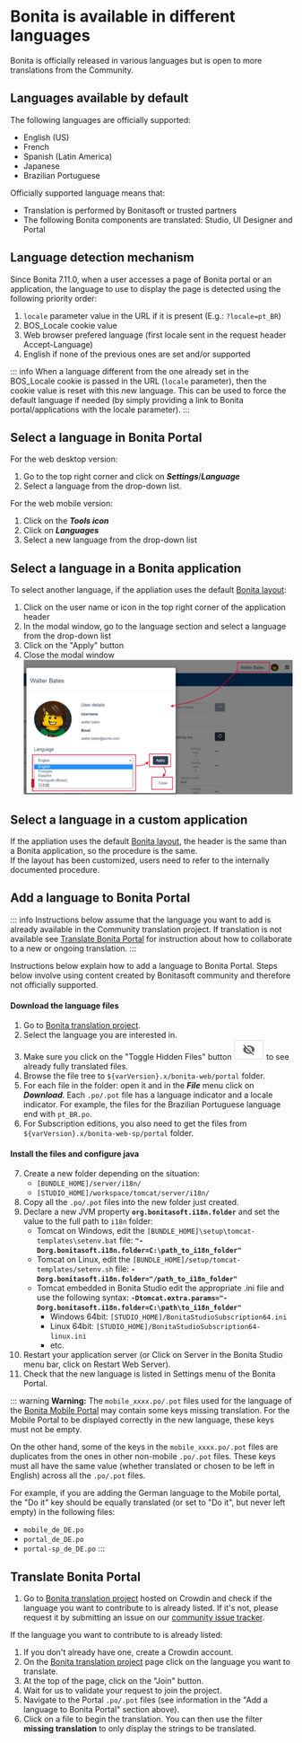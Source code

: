 # Bonita is available in different languages

Bonita is officially released in various languages but is open to more translations from the Community.

## Languages available by default

The following languages are officially supported:

* English (US)
* French
* Spanish (Latin America)
* Japanese
* Brazilian Portuguese

Officially supported language means that:
* Translation is performed by Bonitasoft or trusted partners
* The following Bonita components are translated: Studio, UI Designer and Portal

## Language detection mechanism

Since Bonita 7.11.0, when a user accesses a page of Bonita portal or an application, the language to use to display the page is detected using the following priority order:  
1. `locale` parameter value in the URL if it is present (E.g.: `?locale=pt_BR`)
1. BOS_Locale cookie value
1. Web browser prefered language (first locale sent in the request header Accept-Language)
1. English if none of the previous ones are set and/or supported

::: info
When a language different from the one already set in the BOS_Locale cookie is passed in the URL (`locale` parameter), then the cookie value is reset with this new language.
This can be used to force the default language if needed (by simply providing a link to Bonita portal/applications with the locale parameter).
:::

## Select a language in Bonita Portal

For the web desktop version:
1. Go to the top right corner and click on _**Settings**_/_**Language**_
1. Select a language from the drop-down list.

For the web mobile version:
1. Click on the _**Tools icon**_
1. Click on _**Languages**_
1. Select a new language from the drop-down list

## Select a language in a Bonita application

To select another language, if the appliation uses the default [Bonita layout](bonita-layout.md):
  1. Click on the user name or icon in the top right corner of the application header
  1. In the modal window, go to the language section and select a language from the drop-down list
  1. Click on the "Apply" button
  1. Close the modal window
![Select language](images/UI2021.1/select-language.png)<!--{.img-responsive}-->

## Select a language in a custom application
If the appliation uses the default [Bonita layout](bonita-layout.md), the header is the same than a Bonita application, so the procedure is the same.  
If the layout has been customized, users need to refer to the internally documented procedure.

## Add a language to Bonita Portal

::: info
Instructions below assume that the language you want to add is already available in the Community translation project. If translation is not available see [Translate Bonita Portal](#Translate_BonitaB_PM_Portal) for instruction about how to collaborate to a new or ongoing translation.
:::

Instructions below explain how to add a language to Bonita Portal. Steps below involve using content created by Bonitasoft community and therefore not officially supported.

#### Download the language files

  1. Go to [Bonita translation project](http://translate.bonitasoft.org/).
  1. Select the language you are interested in.
  1. Make sure you click on the "Toggle Hidden Files" button ![Toggle hidden files button](images/crowdin_toggle_hidden_files.png) to see already fully translated files.
  1. Browse the file tree to `${varVersion}.x/bonita-web/portal` folder.
  1. For each file in the folder: open it and in the **_File_** menu click on **_Download_**. Each `.po/.pot` file has a language indicator and a locale indicator. For example, the files for the Brazilian Portuguese language end with `pt_BR.po`.
  1. For Subscription editions, you also need to get the files from `${varVersion}.x/bonita-web-sp/portal` folder.

#### Install the files and configure java

7. Create a new folder depending on the situation:
    * `[BUNDLE_HOME]/server/i18n/`
    * `[STUDIO_HOME]/workspace/tomcat/server/i18n/`
1. Copy all the `.po/.pot` files into the new folder just created.
1. Declare a new JVM property **`org.bonitasoft.i18n.folder`** and set the value to the full path to `i18n` folder:
    * Tomcat on Windows, edit the `[BUNDLE_HOME]\setup\tomcat-templates\setenv.bat` file: **`"-Dorg.bonitasoft.i18n.folder=C:\path_to_i18n_folder"`**
    * Tomcat on Linux, edit the `[BUNDLE_HOME]/setup/tomcat-templates/setenv.sh` file: **`-Dorg.bonitasoft.i18n.folder="/path_to_i18n_folder"`**
    * Tomcat embedded in Bonita Studio edit the appropriate .ini file and use the following syntax: **`-Dtomcat.extra.params="-Dorg.bonitasoft.i18n.folder=C:\path\to_i18n_folder"`**
        * Windows 64bit: `[STUDIO_HOME]/BonitaStudioSubscription64.ini`
        * Linux 64bit: `[STUDIO_HOME]/BonitaStudioSubscription64-linux.ini`
        * etc.
1. Restart your application server (or Click on Server in the Bonita Studio menu bar, click on Restart Web Server).
1. Check that the new language is listed in Settings menu of the Bonita Portal.

::: warning
**Warning:** The `mobile_xxxx.po/.pot` files used for the language of the [Bonita Mobile Portal](https://documentation.bonitasoft.com/bonita/7.4/mobile-portal) may contain some keys missing translation. For the Mobile Portal to be displayed correctly in the new language, these keys must not be empty.

On the other hand, some of the keys in the `mobile_xxxx.po/.pot` files are duplicates from the ones in other non-mobile `.po/.pot` files. These keys must all have the same value (whether translated or chosen to be left in English) across all the `.po/.pot` files.

For example, if you are adding the German language to the Mobile portal, the "Do it" key should be equally translated (or set to "Do it", but never left empty) in the following files:
* `mobile_de_DE.po`
* `portal_de_DE.po`
* `portal-sp_de_DE.po`
:::


<a id="Translate_BonitaB_PM_Portal" />

## Translate Bonita Portal

1. Go to [Bonita translation project](http://translate.bonitasoft.org/) hosted on Crowdin and check if the language you want to contribute to is already listed. If it's not, please request it by submitting an issue on our [community issue tracker](https://bonita.atlassian.net).

If the language you want to contribute to is already listed:

1. If you don't already have one, create a Crowdin account.
1. On the [Bonita translation project](http://translate.bonitasoft.org/) page click on the language you want to translate.
1. At the top of the page, click on the "Join" button.
1. Wait for us to validate your request to join the project.
1. Navigate to the Portal `.po/.pot` files (see information in the "Add a language to Bonita Portal" section above).
1. Click on a file to begin the translation. You can then use the filter **missing translation** to only display the strings to be translated.
